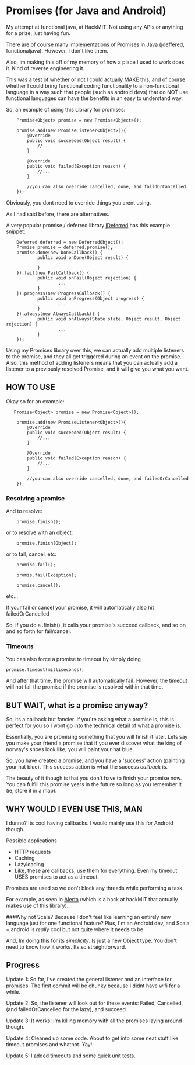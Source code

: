 Promises (for Java and Android)
================================================

My attempt at functional java, at HackMIT. Not using any APIs or anything for a prize, just having fun.

There are of course many implementations of Promises in Java (jdeffered, functionaljava). However, I don't like them. 

Also, Im making this off of my memory of how a place I used to work does it. Kind of reverse engineering it. 

This was a test of whether or not I could actually MAKE this, and of course whether I could bring functional coding functionality to a non-functional language in a way such that people (such as android devs) that do NOT use functional languages can have the benefits in an easy to understand way.

So, an example of using this Library for promises:

        Promise<Object> promise = new Promise<Object>();
        
		promise.add(new PromiseListener<Object>(){
			@Override
			public void succeeded(Object result) {
				//...
			}
			
			@Override
			public void failed(Exception reason) {
				//...
			}
			
			//you can also override cancelled, done, and faildOrCancelled
		});

Obviously, you dont need to override things you arent using.

As I had said before, there are alternatives.

A very popular promise / deferred library [jDeferred](http://jdeferred.org/) has this example snippet:

        Deferred deferred = new DeferredObject();
        Promise promise = deferred.promise();
        promise.done(new DoneCallback() {
                public void onDone(Object result) {
                        ...
                }
        }).fail(new FailCallback() {
                public void onFail(Object rejection) {
                        ...
                }
        }).progress(new ProgressCallback() {
                public void onProgress(Object progress) {
                        ...
                }
        }).always(new AlwaysCallback() {
                public void onAlways(State state, Object result, Object rejection) {
                        ...
                }
        });

Using my Promises library over this, we can actually add multiple listeners to the promise, and they all get triggered during an event on the promise.
Also, this method of adding listeners means that you can actually add a listener to a previously resolved Promise, and it will give you what you want. 

## HOW TO USE

Okay so for an example:

       Promise<Object> promise = new Promise<Object>();
        
		promise.add(new PromiseListener<Object>(){
			@Override
			public void succeeded(Object result) {
				//...
			}
			
			@Override
			public void failed(Exception reason) {
				//...
			}
			
			//you can also override cancelled, done, and failedOrCancelled
		});
		
### Resolving a promise
		
And to resolve:

        promise.finish();
        
or to resolve with an object:

        promise.finish(Object);
        
or to fail, cancel, etc:

        promise.fail();
        
        promis.fail(Exception);
        
        promise.cancel();
        
etc...

If your fail or cancel your promise, it will automatically also hit failedOrCancelled


So, if you do a .finish(), it calls your promise's succeed callback, and so on and so forth for fail/cancel.

### Timeouts

You can also force a promise to timeout by simply doing 

	promise.timeout(milliseconds);
	
And after that time, the promise will automatically fail. However, the timeout will not fail the promise if the promise is resolved within that time.

## BUT WAIT, what is a promise anyway?

So, its a callback but fancier. If you're asking what a promise is, this is perfect for you so I wont go into the technical detail of what a promise is.

Essentially, you are promising something that you will finish it later. Lets say you make your friend a promise that if you ever discover what the king of norway's shoes look like, you will paint your hat blue.

So, you have created a promise, and you have a 'success' action (painting your hat blue). This success action is what the success _callback_ is. 

The beauty of it though is that you don't have to finish your promise now. You can fulfill this promise years in the future so long as you remember it (ie, store it in a map).


## WHY WOULD I EVEN USE THIS, MAN

I dunno? Its cool having callbacks. I would mainly use this for Android though.

Possible applications
 * HTTP requests
 * Caching
 * Lazyloading
 * Like, these are callbacks, use them for everything. Even my timeout USES promises to act as a timeout.
 
Promises are used so we don't block any threads while performing a task. 

For example, as seen in [Alerta](https://github.com/ajwootto/alerta) (which is a hack at hackMIT that actually makes use of this library)..


###Why not Scala?
Because I don't feel like learning an entirely new language just for one functional feature? Plus, I'm an Android dev, and Scala + android is _really_ cool but not quite where it needs to be.

And, Im doing this for its _simplicity_. Is just a new Object type. You don't need to know how it works. Its _so_ straightforward.



## Progress

Update 1: So far, I've created the general listener and an interface for promises. The first commit will be chunky because I didnt have wifi for a while.

Update 2: So, the listener will look out for these events: Failed, Cancelled, (and failedOrCancelled for the lazy), and succeed. 

Update 3: It works! I'm killing memory with all the promises laying around though.

Update 4: Cleaned up some code. About to get into some neat stuff like timeout promises and whatnot. Yay!

Update 5: I added timeouts and some quick unit tests.
